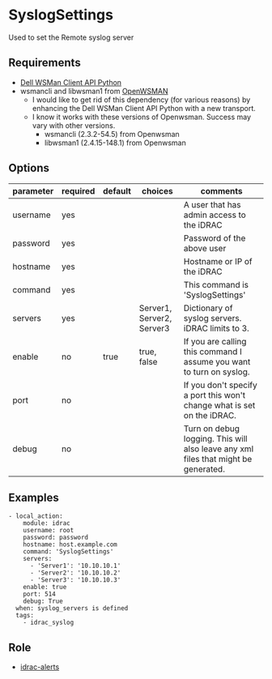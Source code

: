 # SyslogSettings

Used to set the Remote syslog server 

## Requirements

* [Dell WSMan Client API Python](https://github.com/hbeatty/dell-wsman-client-api-python)
* wsmancli and libwsman1 from [OpenWSMAN](https://openwsman.github.io/)
  * I would like to get rid of this dependency (for various reasons) by enhancing the Dell WSMan Client API Python with a new transport.
  * I know it works with these versions of Openwsman. Success may vary with other versions.
    * wsmancli (2.3.2-54.5) from Openwsman
    * libwsman1 (2.4.15-148.1) from Openwsman

## Options

| parameter  | required | default | choices                   | comments                                  |
| ---------  | -------- | ------- | -------                   | --------                                  |
| username   | yes      |         |                           | A user that has admin access to the iDRAC |
| password   | yes      |         |                           | Password of the above user                |
| hostname   | yes      |         |                           | Hostname or IP of the iDRAC               |
| command    | yes      |         |                           | This command is 'SyslogSettings'          |
| servers    | yes      |         | Server1, Server2, Server3 | Dictionary of syslog servers. iDRAC limits to 3. |
| enable     | no       | true    | true, false               | If you are calling this command I assume you want to turn on syslog.               |
| port       | no       |         |                           | If you don't specify a port this won't change what is set on the iDRAC.            |
| debug      | no       |         |                           | Turn on debug logging. This will also leave any xml files that might be generated. |

## Examples

```
- local_action: 
    module: idrac
    username: root
    password: password
    hostname: host.example.com
    command: 'SyslogSettings'
    servers:
      - 'Server1': '10.10.10.1'
      - 'Server2': '10.10.10.2'
      - 'Server3': '10.10.10.3'
    enable: true
    port: 514
    debug: True
  when: syslog_servers is defined
  tags:
    - idrac_syslog
```

## Role

* [idrac-alerts](https://github.com/hbeatty/idrac-alerts)

